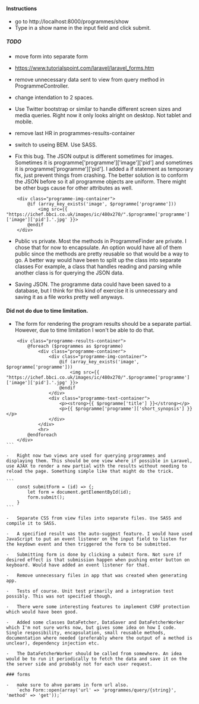 #### Instructions

-   go to http://localhost:8000/programmes/show
-   Type in a show name in the input field and click submit.

##### TODO

-   move form into separate form
-   https://www.tutorialspoint.com/laravel/laravel_forms.htm

-   remove unnecessary data sent to view from query method in ProgrammeController.

-   change intendation to 2 spaces.

-   Use Twitter bootstrap or similar to handle different screen sizes and media queries. Right now it only looks alright on desktop. Not tablet and mobile.

-   remove last HR in programmes-results-container

-   switch to useing BEM. Use SASS.

-   Fix this bug. The JSON output is different sometimes for images. Sometimes it is programme['programme']['image']['pid'] and sometimes it is programme['programme']['pid']. I added a if statement as temporary fix, just prevent things from crashing. The better solution is to conform the JSON before so it all programme objects are uniform. There might be other bugs cause for other attributes as well.

```
    <div class="programme-img-container">
        @if (array_key_exists('image', $programme['programme']))
            <img src={{ "https://ichef.bbci.co.uk/images/ic/480x270/".$programme['programme']['image']['pid'].'.jpg' }}>
        @endif
    </div>
```

-   Public vs private. Most the methods in ProgrammeFinder are private. I chose that for now to encapsulate. An option would have all of them public since the methods are pretty reusable so that would be a way to go. A better way would have been to split up the class into separate classes
    For example, a class that handles reading and parsing while another class is for querying the JSON data.

-   Saving JSON. The programme data could have been saved to a database, but I think for this kind of exercise it is unnecessary and saving it as a file works pretty well anyways.

#### Did not do due to time limitation.

-   The form for rendering the program results should be a separate partial. However, due to time limitation I won't be able to do that.

````
    <div class="programme-results-container">
        @foreach ($programmes as $programme)
            <div class="programme-container">
                <div class="programme-img-container">
                    @if (array_key_exists('image', $programme['programme']))
                        <img src={{ "https://ichef.bbci.co.uk/images/ic/480x270/".$programme['programme']['image']['pid'].'.jpg' }}>
                    @endif
                </div>
                <div class="programme-text-container">
                    <p><strong>{{ $programme['title'] }}</strong></p>
                    <p>{{ $programme['programme']['short_synopsis'] }}</p>
                </div>
            </div>
            <hr>
        @endforeach
    </div>
```

-   Right now two views are used for querying programmes and displaying them. This should be one view where if possible in Laravel, use AJAX to render a new partial with the results without needing to reload the page. Something simple like that might do the trick.

```
    const submitForm = (id) => {;
        let form = document.getElementById(id);
        form.submit();
    }
```

-   Separate CSS from view files into separate files. Use SASS and compile it to SASS.

-   A specified result was the auto-suggest feature. I would have used JavaScript to put an event listener on the input field to listen for the keydown event and then triggered the form to be submitted.

-   Submitting form is done by clicking a submit form. Not sure if desired effect is that submission happen when pushing enter button on keyboard. Would have added an event listener for that.

-   Remove unnecessary files in app that was created when generating app.

-   Tests of course. Unit test primarily and a integration test possibly. This was not specified though.

-   There were some interesting features to implement CSRF protection which would have been good.

-   Added some classes DataFetcher, DataSaver and DataFetcherWorker which I'm not sure works now, but gives some idea on how I code. Single resposibility, encapsulation, small reusable methods, documentation where needed (preferably where the output of a method is unclear), dependency injection etc.

-   The DataFetcherWorker should be called from somewhere. An idea would be to run it periodically to fetch the data and save it on the the server side and probably not for each user request.

### forms

-   make sure to ahve params in form url also.
    `echo Form::open(array('url' => 'programmes/query/{string}', 'method' => 'get'));`
````
